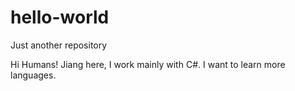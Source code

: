 # hello-world
Just another repository

Hi Humans!
Jiang here, I work mainly with C#.
I want to learn more languages.
